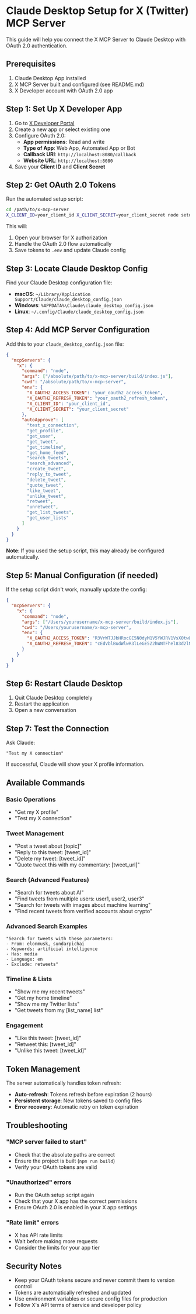 # Claude Desktop Setup for X (Twitter) MCP Server

This guide will help you connect the X MCP Server to Claude Desktop with OAuth 2.0 authentication.

## Prerequisites

1. Claude Desktop App installed
2. X MCP Server built and configured (see README.md)
3. X Developer account with OAuth 2.0 app

## Step 1: Set Up X Developer App

1. Go to [X Developer Portal](https://developer.twitter.com/en/portal/projects-and-apps)
2. Create a new app or select existing one
3. Configure OAuth 2.0:
   - **App permissions**: Read and write
   - **Type of App**: Web App, Automated App or Bot
   - **Callback URI**: `http://localhost:8080/callback`
   - **Website URL**: `http://localhost:8080`
4. Save your **Client ID** and **Client Secret**

## Step 2: Get OAuth 2.0 Tokens

Run the automated setup script:

```bash
cd /path/to/x-mcp-server
X_CLIENT_ID=your_client_id X_CLIENT_SECRET=your_client_secret node setup-oauth2.js
```

This will:
1. Open your browser for X authorization
2. Handle the OAuth 2.0 flow automatically
3. Save tokens to `.env` and update Claude config

## Step 3: Locate Claude Desktop Config

Find your Claude Desktop configuration file:

- **macOS**: `~/Library/Application Support/Claude/claude_desktop_config.json`
- **Windows**: `%APPDATA%\Claude\claude_desktop_config.json`
- **Linux**: `~/.config/Claude/claude_desktop_config.json`

## Step 4: Add MCP Server Configuration

Add this to your `claude_desktop_config.json` file:

```json
{
  "mcpServers": {
    "x": {
      "command": "node",
      "args": ["/absolute/path/to/x-mcp-server/build/index.js"],
      "cwd": "/absolute/path/to/x-mcp-server",
      "env": {
        "X_OAUTH2_ACCESS_TOKEN": "your_oauth2_access_token",
        "X_OAUTH2_REFRESH_TOKEN": "your_oauth2_refresh_token",
        "X_CLIENT_ID": "your_client_id",
        "X_CLIENT_SECRET": "your_client_secret"
      },
      "autoApprove": [
        "test_x_connection",
        "get_profile",
        "get_user",
        "get_tweet",
        "get_timeline",
        "get_home_feed",
        "search_tweets",
        "search_advanced",
        "create_tweet",
        "reply_to_tweet",
        "delete_tweet",
        "quote_tweet",
        "like_tweet",
        "unlike_tweet",
        "retweet",
        "unretweet",
        "get_list_tweets",
        "get_user_lists"
      ]
    }
  }
}
```

**Note**: If you used the setup script, this may already be configured automatically.

## Step 5: Manual Configuration (if needed)

If the setup script didn't work, manually update the config:

```json
{
  "mcpServers": {
    "x": {
      "command": "node",
      "args": ["/Users/yourusername/x-mcp-server/build/index.js"],
      "cwd": "/Users/yourusername/x-mcp-server",
      "env": {
        "X_OAUTH2_ACCESS_TOKEN": "R3VrWTJJbHRocGE5N0dyM1V5YWJRV1VsX0twLWVuOUhMSlU2RjRJRVBSbW5FOjE3NTUyMzI3MjkxMjg6MToxOmF0OjE",
        "X_OAUTH2_REFRESH_TOKEN": "cEdVblBudWlwR3lLeGE5Z2hWNTFhel83d2lMUHdWZDlUeWNnaGw0YmZZRlV0OjE3NTUyMzI3MjkxMjg6MToxOnJ0OjE"
      }
    }
  }
}
```

## Step 6: Restart Claude Desktop

1. Quit Claude Desktop completely
2. Restart the application
3. Open a new conversation

## Step 7: Test the Connection

Ask Claude:
```
"Test my X connection"
```

If successful, Claude will show your X profile information.

## Available Commands

### Basic Operations
- "Get my X profile"
- "Test my X connection"

### Tweet Management
- "Post a tweet about [topic]"
- "Reply to this tweet: [tweet_id]"
- "Delete my tweet: [tweet_id]"
- "Quote tweet this with my commentary: [tweet_url]"

### Search (Advanced Features)
- "Search for tweets about AI"
- "Find tweets from multiple users: user1, user2, user3"
- "Search for tweets with images about machine learning"
- "Find recent tweets from verified accounts about crypto"

### Advanced Search Examples
```
"Search for tweets with these parameters:
- From: elonmusk, sundarpichai
- Keywords: artificial intelligence
- Has: media
- Language: en
- Exclude: retweets"
```

### Timeline & Lists
- "Show me my recent tweets"
- "Get my home timeline"
- "Show me my Twitter lists"
- "Get tweets from my [list_name] list"

### Engagement
- "Like this tweet: [tweet_id]"
- "Retweet this: [tweet_id]"
- "Unlike this tweet: [tweet_id]"

## Token Management

The server automatically handles token refresh:

- **Auto-refresh**: Tokens refresh before expiration (2 hours)
- **Persistent storage**: New tokens saved to config files
- **Error recovery**: Automatic retry on token expiration

## Troubleshooting

### "MCP server failed to start"
- Check that the absolute paths are correct
- Ensure the project is built (`npm run build`)
- Verify your OAuth tokens are valid

### "Unauthorized" errors
- Run the OAuth setup script again
- Check that your X app has the correct permissions
- Ensure OAuth 2.0 is enabled in your X app settings

### "Rate limit" errors
- X has API rate limits
- Wait before making more requests
- Consider the limits for your app tier

## Security Notes

- Keep your OAuth tokens secure and never commit them to version control
- Tokens are automatically refreshed and updated
- Use environment variables or secure config files for production
- Follow X's API terms of service and developer policy
